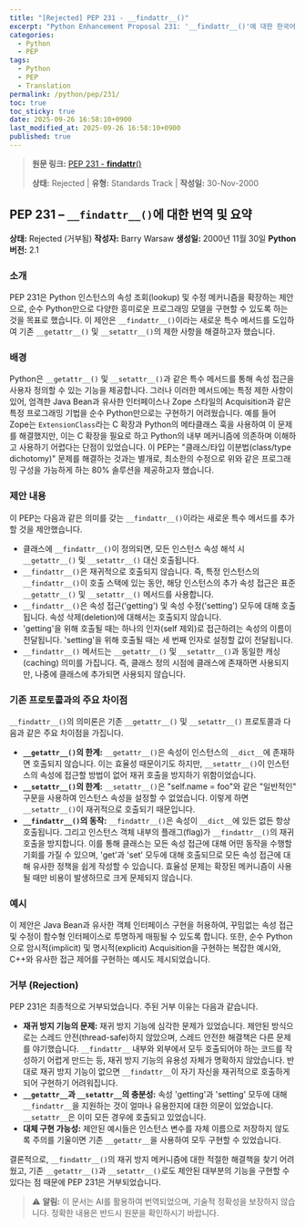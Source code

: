 ```yaml
---
title: "[Rejected] PEP 231 - __findattr__()"
excerpt: "Python Enhancement Proposal 231: '__findattr__()'에 대한 한국어 번역입니다."
categories:
  - Python
  - PEP
tags:
  - Python
  - PEP
  - Translation
permalink: /python/pep/231/
toc: true
toc_sticky: true
date: 2025-09-26 16:58:10+0900
last_modified_at: 2025-09-26 16:58:10+0900
published: true
---
```

> **원문 링크:** [PEP 231 - __findattr__()](https://peps.python.org/pep-0231/)
>
> **상태:** Rejected | **유형:** Standards Track | **작성일:** 30-Nov-2000



## PEP 231 – `__findattr__()`에 대한 번역 및 요약

**상태:** Rejected (거부됨)
**작성자:** Barry Warsaw
**생성일:** 2000년 11월 30일
**Python 버전:** 2.1

### 소개

PEP 231은 Python 인스턴스의 속성 조회(lookup) 및 수정 메커니즘을 확장하는 제안으로, 순수 Python만으로 다양한 흥미로운 프로그래밍 모델을 구현할 수 있도록 하는 것을 목표로 했습니다. 이 제안은 `__findattr__()`이라는 새로운 특수 메서드를 도입하여 기존 `__getattr__()` 및 `__setattr__()`의 제한 사항을 해결하고자 했습니다.

### 배경

Python은 `__getattr__()` 및 `__setattr__()`과 같은 특수 메서드를 통해 속성 접근을 사용자 정의할 수 있는 기능을 제공합니다. 그러나 이러한 메서드에는 특정 제한 사항이 있어, 엄격한 Java Bean과 유사한 인터페이스나 Zope 스타일의 Acquisition과 같은 특정 프로그래밍 기법을 순수 Python만으로는 구현하기 어려웠습니다. 예를 들어 Zope는 `ExtensionClass`라는 C 확장과 Python의 메타클래스 훅을 사용하여 이 문제를 해결했지만, 이는 C 확장을 필요로 하고 Python의 내부 메커니즘에 의존하며 이해하고 사용하기 어렵다는 단점이 있었습니다. 이 PEP는 "클래스/타입 이분법(class/type dichotomy)" 문제를 해결하는 것과는 별개로, 최소한의 수정으로 위와 같은 프로그래밍 구성을 가능하게 하는 80% 솔루션을 제공하고자 했습니다.

### 제안 내용

이 PEP는 다음과 같은 의미를 갖는 `__findattr__()`이라는 새로운 특수 메서드를 추가할 것을 제안했습니다.

*   클래스에 `__findattr__()`이 정의되면, 모든 인스턴스 속성 해석 시 `__getattr__()` 및 `__setattr__()` 대신 호출됩니다.
*   `__findattr__()`은 재귀적으로 호출되지 않습니다. 즉, 특정 인스턴스의 `__findattr__()`이 호출 스택에 있는 동안, 해당 인스턴스의 추가 속성 접근은 표준 `__getattr__()` 및 `__setattr__()` 메서드를 사용합니다.
*   `__findattr__()`은 속성 접근('getting') 및 속성 수정('setting') 모두에 대해 호출됩니다. 속성 삭제(deletion)에 대해서는 호출되지 않습니다.
*   'getting'을 위해 호출될 때는 하나의 인자(self 제외)로 접근하려는 속성의 이름이 전달됩니다. 'setting'을 위해 호출될 때는 세 번째 인자로 설정할 값이 전달됩니다.
*   `__findattr__()` 메서드는 `__getattr__()` 및 `__setattr__()`과 동일한 캐싱(caching) 의미를 가집니다. 즉, 클래스 정의 시점에 클래스에 존재하면 사용되지만, 나중에 클래스에 추가되면 사용되지 않습니다.

### 기존 프로토콜과의 주요 차이점

`__findattr__()`의 의미론은 기존 `__getattr__()` 및 `__setattr__()` 프로토콜과 다음과 같은 주요 차이점을 가집니다.

*   **`__getattr__()`의 한계:** `__getattr__()`은 속성이 인스턴스의 `__dict__`에 존재하면 호출되지 않습니다. 이는 효율성 때문이기도 하지만, `__setattr__()`이 인스턴스의 속성에 접근할 방법이 없어 재귀 호출을 방지하기 위함이었습니다.
*   **`__setattr__()`의 한계:** `__setattr__()`은 "self.name = foo"와 같은 "일반적인" 구문을 사용하여 인스턴스 속성을 설정할 수 없었습니다. 이렇게 하면 `__setattr__()`이 재귀적으로 호출되기 때문입니다.
*   **`__findattr__()`의 동작:** `__findattr__()`은 속성이 `__dict__`에 있든 없든 항상 호출됩니다. 그리고 인스턴스 객체 내부의 플래그(flag)가 `__findattr__()`의 재귀 호출을 방지합니다. 이를 통해 클래스는 모든 속성 접근에 대해 어떤 동작을 수행할 기회를 가질 수 있으며, 'get'과 'set' 모두에 대해 호출되므로 모든 속성 접근에 대해 유사한 정책을 쉽게 작성할 수 있습니다. 효율성 문제는 확장된 메커니즘이 사용될 때만 비용이 발생하므로 크게 문제되지 않습니다.

### 예시

이 제안은 Java Bean과 유사한 객체 인터페이스 구현을 허용하여, 꾸밈없는 속성 접근 및 수정이 함수형 인터페이스로 투명하게 매핑될 수 있도록 합니다. 또한, 순수 Python으로 암시적(implicit) 및 명시적(explicit) Acquisition을 구현하는 복잡한 예시와, C++와 유사한 접근 제어를 구현하는 예시도 제시되었습니다.

### 거부 (Rejection)

PEP 231은 최종적으로 거부되었습니다. 주된 거부 이유는 다음과 같습니다.

*   **재귀 방지 기능의 문제:** 재귀 방지 기능에 심각한 문제가 있었습니다. 제안된 방식으로는 스레드 안전(thread-safe)하지 않았으며, 스레드 안전한 해결책은 다른 문제를 야기했습니다. `__findattr__` 내부와 외부에서 모두 호출되어야 하는 코드를 작성하기 어렵게 만드는 등, 재귀 방지 기능의 유용성 자체가 명확하지 않았습니다. 반대로 재귀 방지 기능이 없으면 `__findattr__`이 자기 자신을 재귀적으로 호출하게 되어 구현하기 어려워집니다.
*   **`__getattr__`과 `__setattr__`의 충분성:** 속성 'getting'과 'setting' 모두에 대해 `__findattr__`을 지원하는 것이 얼마나 유용한지에 대한 의문이 있었습니다. `__setattr__`은 이미 모든 경우에 호출되고 있었습니다.
*   **대체 구현 가능성:** 제안된 예시들은 인스턴스 변수를 자체 이름으로 저장하지 않도록 주의를 기울이면 기존 `__getattr__`을 사용하여 모두 구현할 수 있었습니다.

결론적으로, `__findattr__()`의 재귀 방지 메커니즘에 대한 적절한 해결책을 찾기 어려웠고, 기존 `__getattr__()`과 `__setattr__()`로도 제안된 대부분의 기능을 구현할 수 있다는 점 때문에 PEP 231은 거부되었습니다.

> ⚠️ **알림:** 이 문서는 AI를 활용하여 번역되었으며, 기술적 정확성을 보장하지 않습니다. 정확한 내용은 반드시 원문을 확인하시기 바랍니다.